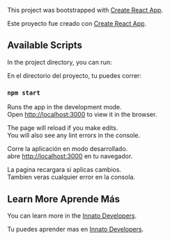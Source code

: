This project was bootstrapped with [Create React App](https://github.com/facebook/create-react-app).

Este proyecto fue creado con [Create React App](https://github.com/facebook/create-react-app).

## Available Scripts

In the project directory, you can run:

En el directorio del proyecto, tu puedes correr:

### `npm start`

Runs the app in the development mode.<br>
Open [http://localhost:3000](http://localhost:3000) to view it in the browser.

The page will reload if you make edits.<br>
You will also see any lint errors in the console.

Corre la aplicación en modo desarrollado.<br>
abre [http://localhost:3000](http://localhost:3000) en tu navegador.

La pagina recargara si aplicas cambios.<br>
Tambien veras cualquier error en la consola. 

## Learn More Aprende Más

You can learn more in the [Innato Developers](https://innatodevelopers.com/blog).

Tu puedes aprender mas en [Innato Developers](https://innatodevelopers.com/blog).


